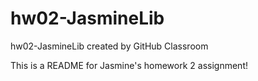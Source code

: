 # hw02-JasmineLib
hw02-JasmineLib created by GitHub Classroom


This is a README for Jasmine's homework 2 assignment! 

